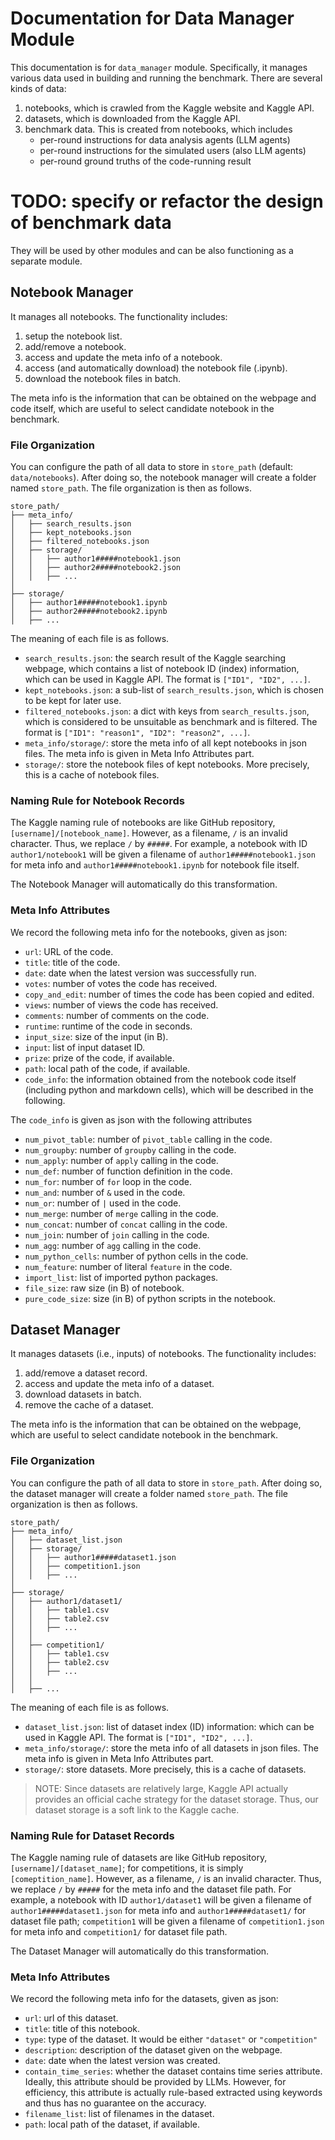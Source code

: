 # Documentation for Data Manager Module

This documentation is for `data_manager` module. Specifically, it manages various data used in building and running the benchmark. There are several kinds of data:

1. notebooks, which is crawled from the Kaggle website and Kaggle API.
2. datasets, which is downloaded from the Kaggle API.
3. benchmark data. This is created from notebooks, which includes
    - per-round instructions for data analysis agents (LLM agents)
    - per-round instructions for the simulated users (also LLM agents)
    - per-round ground truths of the code-running result
# TODO: specify or refactor the design of benchmark data

They will be used by other modules and can be also functioning as a separate module.

## Notebook Manager

It manages all notebooks. The functionality includes:
1. setup the notebook list.
2. add/remove a notebook. 
3. access and update the meta info of a notebook.
4. access (and automatically download) the notebook file (.ipynb).
5. download the notebook files in batch.

The meta info is the information that can be obtained on the webpage and code itself, which are useful to select candidate notebook in the benchmark.

### File Organization

You can configure the path of all data to store in `store_path` (default: `data/notebooks`). After doing so, the notebook manager will create a folder named `store_path`. The file organization is then as follows.

```
store_path/
├── meta_info/
│   ├── search_results.json
│   ├── kept_notebooks.json
│   ├── filtered_notebooks.json
│   ├── storage/
│   │   ├── author1#####notebook1.json
│   │   ├── author2#####notebook2.json
│   │   ├── ...
│
├── storage/
│   ├── author1#####notebook1.ipynb
│   ├── author2#####notebook2.ipynb
│   ├── ...
```

The meaning of each file is as follows.

- `search_results.json`: the search result of the Kaggle searching webpage, which contains a list of notebook ID (index) information, which can be used in Kaggle API. The format is `["ID1", "ID2", ...]`.
- `kept_notebooks.json`: a sub-list of `search_results.json`, which is chosen to be kept for later use.
- `filtered_notebooks.json`: a dict with keys from `search_results.json`, which is considered to be unsuitable as benchmark and is filtered. The format is `["ID1": "reason1", "ID2": "reason2", ...]`.
- `meta_info/storage/`: store the meta info of all kept notebooks in json files. The meta info is given in Meta Info Attributes part.
- `storage/`: store the notebook files of kept notebooks. More precisely, this is a cache of notebook files.

### Naming Rule for Notebook Records

The Kaggle naming rule of notebooks are like GitHub repository, `[username]/[notebook_name]`. However, as a filename, `/` is an invalid character. Thus, we replace `/` by `#####`. For example, a notebook with ID `author1/notebook1` will be given a filename of `author1#####notebook1.json` for meta info and `author1#####notebook1.ipynb` for notebook file itself.

The Notebook Manager will automatically do this transformation.

### Meta Info Attributes

We record the following meta info for the notebooks, given as json:
- `url`: URL of the code.
- `title`: title of the code.
- `date`: date when the latest version was successfully run.
- `votes`: number of votes the code has received.
- `copy_and_edit`: number of times the code has been copied and edited.
- `views`: number of views the code has received.
- `comments`: number of comments on the code.
- `runtime`: runtime of the code in seconds.
- `input_size`: size of the input (in B).
- `input`: list of input dataset ID.
- `prize`: prize of the code, if available.
- `path`: local path of the code, if available.
- `code_info`: the information obtained from the notebook code itself (including python and markdown cells), which will be described in the following.

The `code_info` is given as json with the following attributes
- `num_pivot_table`: number of `pivot_table` calling in the code.
- `num_groupby`: number of `groupby` calling in the code.
- `num_apply`: number of `apply` calling in the code.
- `num_def`: number of function definition in the code.
- `num_for`: number of `for` loop in the code.
- `num_and`: number of `&` used in the code.
- `num_or`: number of `|` used in the code.
- `num_merge`: number of `merge` calling in the code.
- `num_concat`: number of `concat` calling in the code.
- `num_join`: number of `join` calling in the code.
- `num_agg`: number of `agg` calling in the code.
- `num_python_cells`: number of python cells in the code.
- `num_feature`: number of literal `feature` in the code.
- `import_list`: list of imported python packages.
- `file_size`: raw size (in B) of notebook.
- `pure_code_size`: size (in B) of python scripts in the notebook.


## Dataset Manager

It manages datasets (i.e., inputs) of notebooks. The functionality includes:
1. add/remove a dataset record. 
2. access and update the meta info of a dataset.
3. download datasets in batch.
4. remove the cache of a dataset.

The meta info is the information that can be obtained on the webpage, which are useful to select candidate notebook in the benchmark.

### File Organization

You can configure the path of all data to store in `store_path`. After doing so, the dataset manager will create a folder named `store_path`. The file organization is then as follows.

```
store_path/
├── meta_info/
│   ├── dataset_list.json
│   ├── storage/
│   │   ├── author1#####dataset1.json
│   │   ├── competition1.json
│   │   ├── ...
│
├── storage/
│   ├── author1/dataset1/
│   │   ├── table1.csv
│   │   ├── table2.csv
│   │   ├── ...
│   │
│   ├── competition1/
│   │   ├── table1.csv
│   │   ├── table2.csv
│   │   ├── ...
│   │
│   ├── ...
```

The meaning of each file is as follows.

- `dataset_list.json`: list of dataset index (ID) information: which can be used in Kaggle API. The format is `["ID1", "ID2", ...]`.
- `meta_info/storage/`: store the meta info of all datasets in json files. The meta info is given in Meta Info Attributes part.
- `storage/`: store datasets. More precisely, this is a cache of datasets. 
> NOTE:  Since datasets are relatively large, Kaggle API actually provides an official cache strategy for the dataset storage. Thus, our dataset storage is a soft link to the Kaggle cache.

### Naming Rule for Dataset Records

The Kaggle naming rule of datasets are like GitHub repository, `[username]/[dataset_name]`; for competitions, it is simply `[comeptition_name]`. However, as a filename, `/` is an invalid character. Thus, we replace `/` by `#####` for the meta info and the dataset file path. For example, a notebook with ID `author1/dataset1` will be given a filename of `author1#####dataset1.json` for meta info and `author1#####dataset1/` for dataset file path; `competition1` will be given a filename of `competition1.json` for meta info and `competition1/` for dataset file path.

The Dataset Manager will automatically do this transformation.


### Meta Info Attributes

We record the following meta info for the datasets, given as json:
- `url`: url of this dataset.
- `title`: title of this notebook.
- `type`: type of the dataset. It would be either `"dataset"` or `"competition"`
- `description`: description of the dataset given on the webpage.
- `date`: date when the latest version was created.
- `contain_time_series`: whether the dataset contains time series attribute. Ideally, this attribute should be provided by LLMs. However, for efficiency, this attribute is actually rule-based extracted using keywords and thus has no guarantee on the accuracy.
- `filename_list`: list of filenames in the dataset.
- `path`: local path of the dataset, if available.
